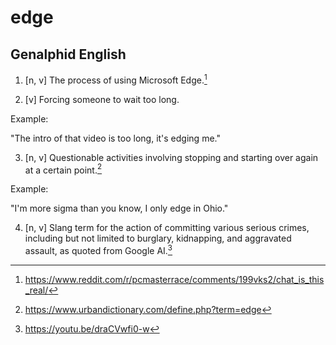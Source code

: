 # edge
## Genalphid English

1. [n, v] The process of using Microsoft Edge.[^1]

2. [v] Forcing someone to wait too long.

Example:

"The intro of that video is too long, it's edging me."

3. [n, v] Questionable activities involving stopping and starting over again at a certain point.[^2]

Example:

"I'm more sigma than you know, I only edge in Ohio."

4. [n, v] Slang term for the action of committing various serious crimes, including but not limited to burglary, kidnapping, and aggravated assault, as quoted from Google AI.[^3]

[^1]: <https://www.reddit.com/r/pcmasterrace/comments/199vks2/chat_is_this_real/>
[^2]: <https://www.urbandictionary.com/define.php?term=edge>
[^3]: <https://youtu.be/draCVwfi0-w>